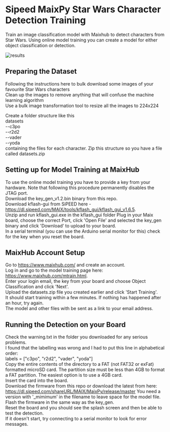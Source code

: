 # Sipeed MaixPy Star Wars Character Detection Training
Train an image classification model with Maixhub to detect characters from Star Wars. Using online model training you can create a model for either object classification or detection.

![results](https://user-images.githubusercontent.com/60509953/106311191-0892f600-6265-11eb-9a53-b60bb8c28444.jpg)

## Preparing the Dataset
Following the instructions here to bulk download some images of your favourite Star Wars characters  
Clean up the images to remove anything that will confuse the machine learning algorithm  
Use a bulk image transformation tool to resize all the images to 224x224  

Create a folder structure like this  
datasets  
 --c3po  
 --r2d2  
 --vader  
 --yoda  
containing the files for each character. Zip this structure so you have a file called datasets.zip  

## Setting up for Model Training at MaixHub
To use the online model training you have to provide a key from your hardware. Note that following this procedure permanently disables the JTAG port.  
Download the key_gen_v1.2.bin binary from this repo.  
Download kflash-gui from SiPEED here - https://dl.sipeed.com/MAIX/tools/kflash_gui/kflash_gui_v1.6.5.  
Unzip and run kflash_gui.exe in the kflash_gui folder
Plug in your Maix board, choose the correct Port, click 'Open File' and selected the key_gen binary and click 'Download' to upload to your board.  
In a serial terminal (you can use the Arduino serial monitor for this) check for the key when you reset the board.  

## MaixHub Account Setup
Go to https://www.maixhub.com/ and create an account.  
Log in and go to the model training page here: https://www.maixhub.com/mtrain.html.  
Enter your login email, the key from your board and choose Object Classification and click 'Next'.  
Upload the datasets.zip file you created earlier and click 'Start Training'.  
It should start training within a few minutes. If nothing has happened after an hour, try again.  
The model and other files with be sent as a link to your email address.  

## Running the Detection on your Board
Check the warning.txt in the folder you downloaded for any serious problems.  
I found that the labelling was wrong and I had to put this line in alphabetical order:  
labels = ["c3po", "r2d2", "vader", "yoda"]  
Copy the entire contents of the directory to a FAT (not FAT32 or exFat) formatted microSD card. The partition size must be less than 4GB to format a FAT partition. The easiest option is to use a 4GB card.  
Insert the card into the board.  
Download the firmware from this repo or download the latest from here: https://dl.sipeed.com/shareURL/MAIX/MaixPy/release/master You need a version with '_mimimum' in the filename to leave space for the model file.  
Flash the firmware in the same way as the key_gen.  
Reset the board and you should see the splash screen and then be able to test the detection.  
If it doesn't start, try connecting to a serial monitor to look for error messages.

